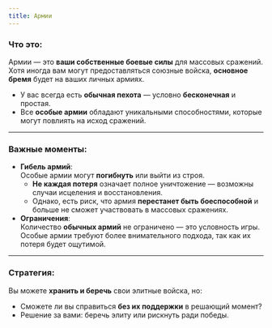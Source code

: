 ```yaml
---
title: Армии
---
```

### **Что это:**
Армии — это **ваши собственные боевые силы** для массовых сражений.  
Хотя иногда вам могут предоставляться союзные войска, **основное бремя** будет на ваших личных армиях.  

- У вас всегда есть **обычная пехота** — условно **бесконечная** и простая.  
- Все **особые армии** обладают уникальными способностями, которые могут повлиять на исход сражений.

---

### **Важные моменты:**
- **Гибель армий**:  
  Особые армии могут **погибнуть** или выйти из строя.  
  - **Не каждая потеря** означает полное уничтожение — возможны случаи исцеления и восстановления.  
  - Однако, есть риск, что армия **перестанет быть боеспособной** и больше не сможет участвовать в массовых сражениях.  
- **Ограничения**:  
  Количество **обычных армий** не ограничено — это условность игры.  
  Особые армии требуют более внимательного подхода, так как их потеря будет ощутимой.

---

### **Стратегия:**
Вы можете **хранить и беречь** свои элитные войска, но:  
- Сможете ли вы справиться **без их поддержки** в решающий момент?  
- Решение за вами: беречь элиту или рискнуть ради победы.
